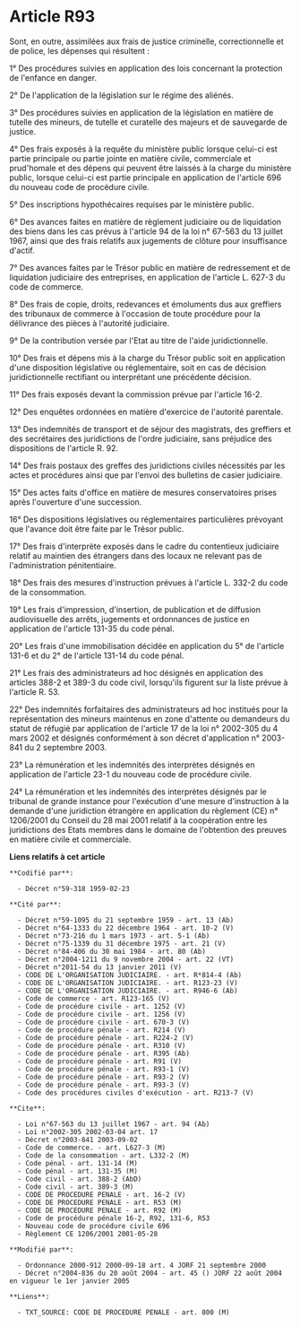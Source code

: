 # Article R93

Sont, en outre, assimilées aux frais de justice criminelle, correctionnelle et de police, les dépenses qui résultent :

1° Des procédures suivies en application des lois concernant la protection de l'enfance en danger.

2° De l'application de la législation sur le régime des aliénés.

3° Des procédures suivies en application de la législation en matière de tutelle des mineurs, de tutelle et curatelle des
majeurs et de sauvegarde de justice.

4° Des frais exposés à la requête du ministère public lorsque celui-ci est partie principale ou partie jointe en matière
civile, commerciale et prud'homale et des dépens qui peuvent être laissés à la charge du ministère public, lorsque celui-ci
est partie principale en application de l'article 696 du nouveau code de procédure civile.

5° Des inscriptions hypothécaires requises par le ministère public.

6° Des avances faites en matière de règlement judiciaire ou de liquidation des biens dans les cas prévus à l'article 94 de la
loi n° 67-563 du 13 juillet 1967, ainsi que des frais relatifs aux jugements de clôture pour insuffisance d'actif.

7° Des avances faites par le Trésor public en matière de redressement et de liquidation judiciaire des entreprises, en
application de l'article L. 627-3 du code de commerce.

8° Des frais de copie, droits, redevances et émoluments dus aux greffiers des tribunaux de commerce à l'occasion de toute
procédure pour la délivrance des pièces à l'autorité judiciaire.

9° De la contribution versée par l'Etat au titre de l'aide juridictionnelle.

10° Des frais et dépens mis à la charge du Trésor public soit en application d'une disposition législative ou réglementaire,
soit en cas de décision juridictionnelle rectifiant ou interprétant une précédente décision.

11° Des frais exposés devant la commission prévue par l'article 16-2.

12° Des enquêtes ordonnées en matière d'exercice de l'autorité parentale.

13° Des indemnités de transport et de séjour des magistrats, des greffiers et des secrétaires des juridictions de l'ordre
judiciaire, sans préjudice des dispositions de l'article R. 92.

14° Des frais postaux des greffes des juridictions civiles nécessités par les actes et procédures ainsi que par l'envoi des
bulletins de casier judiciaire.

15° Des actes faits d'office en matière de mesures conservatoires prises après l'ouverture d'une succession.

16° Des dispositions législatives ou réglementaires particulières prévoyant que l'avance doit être faite par le Trésor
public.

17° Des frais d'interprète exposés dans le cadre du contentieux judiciaire relatif au maintien des étrangers dans des locaux
ne relevant pas de l'administration pénitentiaire.

18° Des frais des mesures d'instruction prévues à l'article L. 332-2 du code de la consommation.

19° Les frais d'impression, d'insertion, de publication et de diffusion audiovisuelle des arrêts, jugements et ordonnances de
justice en application de l'article 131-35 du code pénal.

20° Les frais d'une immobilisation décidée en application du 5° de l'article 131-6 et du 2° de l'article 131-14 du code
pénal.

21° Les frais des administrateurs ad hoc désignés en application des articles 388-2 et 389-3 du code civil, lorsqu'ils
figurent sur la liste prévue à l'article R. 53.

22° Des indemnités forfaitaires des administrateurs ad hoc institués pour la représentation des mineurs maintenus en zone
d'attente ou demandeurs du statut de réfugié par application de l'article 17 de la loi n° 2002-305 du 4 mars 2002 et désignés
conformément à son décret d'application n° 2003-841 du 2 septembre 2003.

23° La rémunération et les indemnités des interprètes désignés en application de l'article 23-1 du nouveau code de procédure
civile.

24° La rémunération et les indemnités des interprètes désignés par le tribunal de grande instance pour l'exécution d'une
mesure d'instruction à la demande d'une juridiction étrangère en application du règlement (CE) n° 1206/2001 du Conseil du 28
mai 2001 relatif à la coopération entre les juridictions des Etats membres dans le domaine de l'obtention des preuves en
matière civile et commerciale.

**Liens relatifs à cet article**

	**Codifié par**:

	  - Décret n°59-318 1959-02-23

	**Cité par**:

	  - Décret n°59-1095 du 21 septembre 1959 - art. 13 (Ab)
	  - Décret n°64-1333 du 22 décembre 1964 - art. 10-2 (V)
	  - Décret n°73-216 du 1 mars 1973 - art. 5-1 (Ab)
	  - Décret n°75-1339 du 31 décembre 1975 - art. 21 (V)
	  - Décret n°84-406 du 30 mai 1984 - art. 80 (Ab)
	  - Décret n°2004-1211 du 9 novembre 2004 - art. 22 (VT)
	  - Décret n°2011-54 du 13 janvier 2011 (V)
	  - CODE DE L'ORGANISATION JUDICIAIRE. - art. R*814-4 (Ab)
	  - CODE DE L'ORGANISATION JUDICIAIRE. - art. R123-23 (V)
	  - CODE DE L'ORGANISATION JUDICIAIRE. - art. R946-6 (Ab)
	  - Code de commerce - art. R123-165 (V)
	  - Code de procédure civile - art. 1252 (V)
	  - Code de procédure civile - art. 1256 (V)
	  - Code de procédure civile - art. 670-3 (V)
	  - Code de procédure pénale - art. R214 (V)
	  - Code de procédure pénale - art. R224-2 (V)
	  - Code de procédure pénale - art. R310 (V)
	  - Code de procédure pénale - art. R395 (Ab)
	  - Code de procédure pénale - art. R91 (V)
	  - Code de procédure pénale - art. R93-1 (V)
	  - Code de procédure pénale - art. R93-2 (V)
	  - Code de procédure pénale - art. R93-3 (V)
	  - Code des procédures civiles d'exécution - art. R213-7 (V)

	**Cite**:

	  - Loi n°67-563 du 13 juillet 1967 - art. 94 (Ab)
	  - Loi n°2002-305 2002-03-04 art. 17
	  - Décret n°2003-841 2003-09-02
	  - Code de commerce. - art. L627-3 (M)
	  - Code de la consommation - art. L332-2 (M)
	  - Code pénal - art. 131-14 (M)
	  - Code pénal - art. 131-35 (M)
	  - Code civil - art. 388-2 (AbD)
	  - Code civil - art. 389-3 (M)
	  - CODE DE PROCEDURE PENALE - art. 16-2 (V)
	  - CODE DE PROCEDURE PENALE - art. R53 (M)
	  - CODE DE PROCEDURE PENALE - art. R92 (M)
	  - Code de procédure pénale 16-2, R92, 131-6, R53
	  - Nouveau code de procédure civile 696
	  - Règlement CE 1206/2001 2001-05-28

	**Modifié par**:

	  - Ordonnance 2000-912 2000-09-18 art. 4 JORF 21 septembre 2000
	  - Décret n°2004-836 du 20 août 2004 - art. 45 () JORF 22 août 2004 en vigueur le 1er janvier 2005

	**Liens**:

	  - TXT_SOURCE: CODE DE PROCEDURE PENALE - art. 800 (M)
